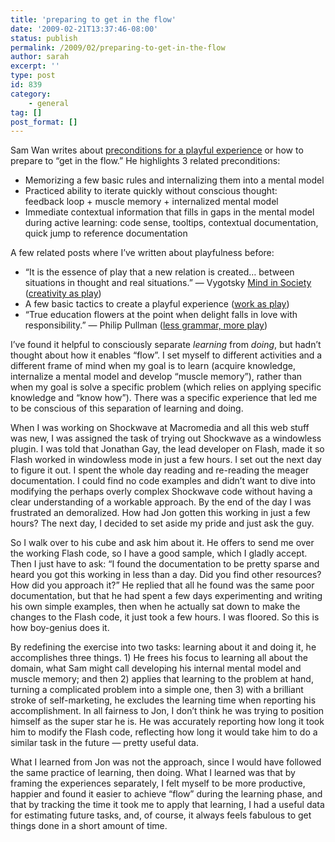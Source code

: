 ```yaml
---
title: 'preparing to get in the flow'
date: '2009-02-21T13:37:46-08:00'
status: publish
permalink: /2009/02/preparing-to-get-in-the-flow
author: sarah
excerpt: ''
type: post
id: 839
category:
    - general
tag: []
post_format: []
---
```

Sam Wan writes about [preconditions for a playful experience](http://mellowmachines.com/blog/?p=283) or how to prepare to “get in the flow.” He highlights 3 related preconditions:

- Memorizing a few basic rules and internalizing them into a mental model
- Practiced ability to iterate quickly without conscious thought:  
  feedback loop + muscle memory + internalized mental model
- Immediate contextual information that fills in gaps in the mental model during active learning: code sense, tooltips, contextual documentation, quick jump to reference documentation

  
A few related posts where I’ve written about playfulness before:

- “It is the essence of play that a new relation is created… between situations in thought and real situations.” — Vygotsky <u>Mind in Society</u> ([creativity as play](https://www.ultrasaurus.com/sarahblog/2004/03/creativity-and-play/))
- A few basic tactics to create a playful experience ([work as play](https://www.ultrasaurus.com/sarahblog/2004/07/work-as-play/))
- “True education flowers at the point when delight falls in love with responsibility.” — Philip Pullman ([less grammar, more play](https://www.ultrasaurus.com/sarahblog/2005/03/less-grammar-more-play/))

I’ve found it helpful to consciously separate *learning* from *doing*, but hadn’t thought about how it enables “flow”. I set myself to different activities and a different frame of mind when my goal is to learn (acquire knowledge, internalize a mental model and develop “muscle memory”), rather than when my goal is solve a specific problem (which relies on applying specific knowledge and “know how”). There was a specific experience that led me to be conscious of this separation of learning and doing.

When I was working on Shockwave at Macromedia and all this web stuff was new, I was assigned the task of trying out Shockwave as a windowless plugin. I was told that Jonathan Gay, the lead developer on Flash, made it so Flash worked in windowless mode in just a few hours. I set out the next day to figure it out. I spent the whole day reading and re-reading the meager documentation. I could find no code examples and didn’t want to dive into modifying the perhaps overly complex Shockwave code without having a clear understanding of a workable approach. By the end of the day I was frustrated an demoralized. How had Jon gotten this working in just a few hours? The next day, I decided to set aside my pride and just ask the guy.

So I walk over to his cube and ask him about it. He offers to send me over the working Flash code, so I have a good sample, which I gladly accept. Then I just have to ask: “I found the documentation to be pretty sparse and heard you got this working in less than a day. Did you find other resources? How did you approach it?” He replied that all he found was the same poor documentation, but that he had spent a few days experimenting and writing his own simple examples, then when he actually sat down to make the changes to the Flash code, it just took a few hours. I was floored. So this is how boy-genius does it.

By redefining the exercise into two tasks: learning about it and doing it, he accomplishes three things. 1) He frees his focus to learning all about the domain, what Sam might call developing his internal mental model and muscle memory; and then 2) applies that learning to the problem at hand, turning a complicated problem into a simple one, then 3) with a brilliant stroke of self-marketing, he excludes the learning time when reporting his accomplishment. In all fairness to Jon, I don’t think he was trying to position himself as the super star he is. He was accurately reporting how long it took him to modify the Flash code, reflecting how long it would take him to do a similar task in the future — pretty useful data.

What I learned from Jon was not the approach, since I would have followed the same practice of learning, then doing. What I learned was that by framing the experiences separately, I felt myself to be more productive, happier and found it easier to achieve “flow” during the learning phase, and that by tracking the time it took me to apply that learning, I had a useful data for estimating future tasks, and, of course, it always feels fabulous to get things done in a short amount of time.